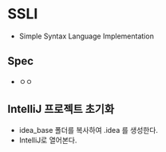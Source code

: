 # SSLI

- Simple Syntax Language Implementation

## Spec

- ㅇㅇ

## IntelliJ 프로젝트 초기화

* idea_base 폴더를 복사하여 .idea 를 생성한다.
* IntelliJ로 열어본다.
